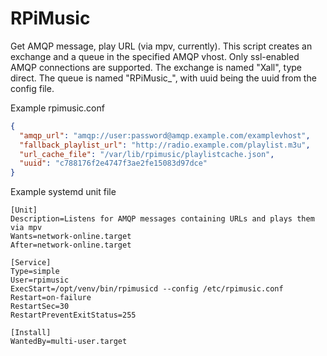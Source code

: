 RPiMusic
===

Get AMQP message, play URL (via mpv, currently).
This script creates an exchange and a queue in the specified AMQP vhost.
Only ssl-enabled AMQP connections are supported.
The exchange is named "Xall", type direct.
The queue is named "RPiMusic_<uuid>", with uuid being the uuid from the config file.

Example rpimusic.conf
```json
{ 
  "amqp_url": "amqp://user:password@amqp.example.com/examplevhost",
  "fallback_playlist_url": "http://radio.example.com/playlist.m3u",
  "url_cache_file": "/var/lib/rpimusic/playlistcache.json",
  "uuid": "c788176f2e4747f3ae2fe15083d97dce"
}
```

Example systemd unit file
```
[Unit]
Description=Listens for AMQP messages containing URLs and plays them via mpv
Wants=network-online.target
After=network-online.target

[Service]
Type=simple
User=rpimusic
ExecStart=/opt/venv/bin/rpimusicd --config /etc/rpimusic.conf
Restart=on-failure
RestartSec=30
RestartPreventExitStatus=255

[Install]
WantedBy=multi-user.target
```